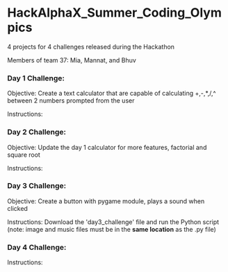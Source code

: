 # HackAlphaX_Summer_Coding_Olympics
4 projects for 4 challenges released during the Hackathon

Members of team 37: Mia, Mannat, and Bhuv



### Day 1 Challenge: 

Objective: Create a text calculator that are capable of calculating +,-,*,/,^ between 2 numbers prompted from the user

Instructions:



### Day 2 Challenge: 

Objective: Update the day 1 calculator for more features, factorial and square root

Instructions:



### Day 3 Challenge: 

Objective: Create a button with pygame module, plays a sound when clicked

Instructions: Download the 'day3_challenge' file and run the Python script (note: image and music files must be in the **same location** as the .py file)



### Day 4 Challenge:

Instructions: 
